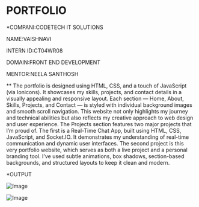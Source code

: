 # PORTFOLIO



*COMPANI:CODETECH IT SOLUTIONS

NAME:VAISHNAVI

INTERN ID:CT04WR08

DOMAIN:FRONT END DEVELOPMENT


MENTOR:NEELA SANTHOSH



** The portfolio is designed using HTML, CSS, and a touch of JavaScript (via Ionicons). It showcases my skills, projects, and contact details in a visually appealing and responsive layout. Each section — Home, About, Skills, Projects, and Contact — is styled with individual background images and smooth scroll navigation. This website not only highlights my journey and technical abilities but also reflects my creative approach to web design and user experience.
The Projects section features two major projects that I’m proud of. The first is a Real-Time Chat App, built using HTML, CSS, JavaScript, and Socket.IO. It demonstrates my understanding of real-time communication and dynamic user interfaces. The second project is this very portfolio website, which serves as both a live project and a personal branding tool. I’ve used subtle animations, box shadows, section-based backgrounds, and structured layouts to keep it clean and modern.



*OUTPUT


![Image](https://github.com/user-attachments/assets/7535697f-f376-49c7-a2ff-cfad66c7393c)[](url)



![Image](https://github.com/user-attachments/assets/6f04b0eb-82c9-4b7c-8ff0-55bdf692aafc)
